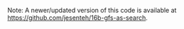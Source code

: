 Note: A newer/updated version of this code is available at https://github.com/jesenteh/16b-gfs-as-search.
